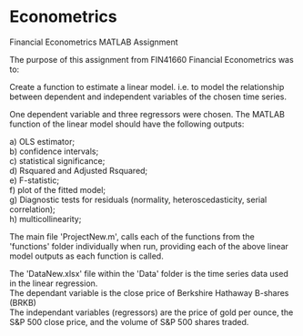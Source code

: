 # Econometrics
Financial Econometrics MATLAB Assignment

The purpose of this assignment from FIN41660 Financial Econometrics was to:


Create a function to estimate a linear model. i.e. to model the relationship between dependent and independent variables of the chosen time series.

One dependent variable and three regressors were chosen.
The MATLAB function of the linear model should have the following outputs:

a) OLS estimator;  
b) confidence intervals;  
c) statistical significance;  
d) Rsquared and Adjusted Rsquared;  
e) F-statistic;  
f) plot of the fitted model;  
g) Diagnostic tests for residuals (normality, heteroscedasticity, serial correlation);  
h) multicollinearity;  



The main file 'ProjectNew.m', calls each of the functions from the 'functions' folder individually when run, providing each of the above linear model outputs as each function is called.

The 'DataNew.xlsx' file within the 'Data' folder is the time series data used in the linear regression.  
The dependant variable is the close price of Berkshire Hathaway B-shares (BRKB)  
The independant variables (regressors) are the price of gold per ounce, the S&P 500 close price, and the volume of S&P 500 shares traded.  
